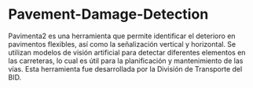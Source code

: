 # Pavement-Damage-Detection

Pavimenta2 es una herramienta que permite identificar el deterioro en pavimentos flexibles, así como la señalización vertical y horizontal. Se utilizan modelos de visión artificial para detectar diferentes elementos en las carreteras, lo cual es útil para la planificación y mantenimiento de las vías. Esta herramienta fue desarrollada por la División de Transporte del BID.
